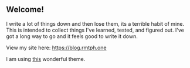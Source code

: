 ## Welcome!

I write a lot of things down and then lose them,  its a terrible habit of mine. This is intended to collect things I've learned, tested, and figured out. I've got a long way to go and it feels good to write it down. 

View my site here:
https://blog.rmtph.one

I am using [this](https://github.com/cotes2020/jekyll-theme-chirpy) wonderful theme.